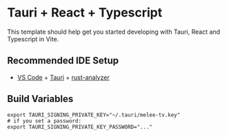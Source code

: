 # Tauri + React + Typescript

This template should help get you started developing with Tauri, React and Typescript in Vite.

## Recommended IDE Setup

- [VS Code](https://code.visualstudio.com/) + [Tauri](https://marketplace.visualstudio.com/items?itemName=tauri-apps.tauri-vscode) + [rust-analyzer](https://marketplace.visualstudio.com/items?itemName=rust-lang.rust-analyzer)

## Build Variables

```
export TAURI_SIGNING_PRIVATE_KEY="~/.tauri/melee-tv.key"
# if you set a password:
export TAURI_SIGNING_PRIVATE_KEY_PASSWORD="..."
```
